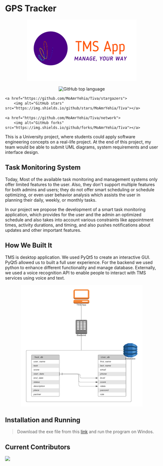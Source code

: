 # GPS Tracker

<p align="center">
    <img src="https://raw.githubusercontent.com/MoAmrYehia/Software_League_app/main/Obj/ico/TMS_Logo.png">
</p>


<p align="center">    
    <img alt="GitHub top language" src="https://img.shields.io/github/languages/top/MoAmrYehia/Tiva?style=plastic">
    
    <a href="https://github.com/MoAmrYehia/Tiva/stargazers">
        <img alt="GitHub stars" src="https://img.shields.io/github/stars/MoAmrYehia/Tiva"></a>
    
    <a href="https://github.com/MoAmrYehia/Tiva/network">
        <img alt="GitHub forks" src="https://img.shields.io/github/forks/MoAmrYehia/Tiva"></a>
    
</p>


This is a University project, where students could apply software engineering concepts on a real-life project. At the end of this project, my team would be able to submit UML diagrams, system requirements and user interface design.



## Task Monitoring System
Today, Most of the available task monitoring and management systems only offer limited features to the user. Also, they don't support multiple features for both admins and users; they do not offer smart scheduling or schedule optimizing, or even user behavior analysis which assists the user in planning their daily, weekly, or monthly tasks.

In our project we propose the development of a smart task monitoring application, which provides for the user and the admin an optimized schedule and also takes into account various constraints like appointment times, activity durations, and timing, and also pushes notifications about updates and other important features.

## How We Built It
TMS is desktop application. We used PyQt5 to create an interactive GUI. PyQt5 allowed us to built a full user experience. For the backend we used python to enhance different functionality and manage database. Externally, we used a voice recognition API to enable people to interact with TMS services using voice and text. 

<p align="center">
    <img src="https://raw.githubusercontent.com/MoAmrYehia/Software_League_app/main/Obj/ico/DBMS ER diagram (UML notation).png" width="400" height="400">
</p>

## Installation and Running
>Download the exe file from this [link](http://bit.ly/3iiZOd6) and run the program on Windos.


## Current Contributors
<a href="https://github.com/MoAmrYehia/Tiva/graphs/contributors">
    
  <img src="https://contributors-img.web.app/image?repo=MoAmrYehia/Tiva" />
</a>
